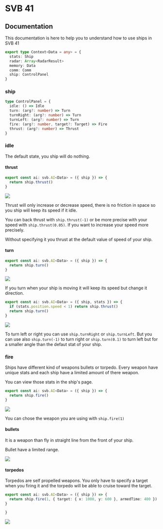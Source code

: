 # SVB 41

## Documentation

This documentation is here to help you to understand how to use ships in SVB 41

```typescript
export type Context<Data = any> = {
  stats: Ship
  radar: Array<RadarResult>
  memory: Data
  comm: Comm
  ship: ControlPanel
}
```

### ship

```typescript
type ControlPanel = {
  idle: () => Idle
  turn: (arg?: number) => Turn
  turnRight: (arg?: number) => Turn
  turnLeft: (arg?: number) => Turn
  fire: (arg?: number, target?: Target) => Fire
  thrust: (arg?: number) => Thrust
}
```

### idle

The default state, you ship will do nothing.

#### thrust

```typescript
export const ai: svb.AI<Data> = ({ ship }) => {
  return ship.thrust()
}
```

<img src='./img/thrust.gif'>

Thrust will only increase or decrease speed, there is no friction in space so you ship will keep its speed if it idle.

You can back thrust with `ship.thrust(-1)` or be more precise with your speed with `ship.thrust(0.05)`. If you want to increase your speed more precisely.

Without specifying it you thrust at the default value of speed of your ship.

#### turn

```typescript
export const ai: svb.AI<Data> = ({ ship }) => {
  return ship.turn()
}
```

<img src='./img/turn.gif'>

If you turn when your ship is moving it will keep its speed but change it direction.

```typescript
export const ai: svb.AI<Data> = ({ ship, stats }) => {
  if (stats.position.speed < 1) return ship.thrust()
  return ship.turn()
}
```

<img src='./img/turn2.gif'>

To turn left or right you can use `ship.turnRight` or `ship.turnLeft`.
But you can use also `ship.turn(-1)` to turn right or `ship.turn(0.1)` to turn left but for a smaller angle than the defaut stat of your ship.

### fire

Ships have different kind of weapons bullets or torpedo. Every weapon have unique stats and each ship have a limited amount of there weapon.

You can view those stats in the ship's page.

```typescript
export const ai: svb.AI<Data> = ({ ship }) => {
  return ship.fire()
}
```

<img src='./img/bullet.gif'>

You can chose the weapon you are using with `ship.fire(1)`

#### bullets

It is a weapon than fly in straight line from the front of your ship.

Bullet have a limited range.

<img src='./img/bullets.gif'>

#### torpedos

Torpedos are self propelled weapons. You only have to specify a target when you firing it and the torpedo will be able to cruise toward the target.

```typescript
export const ai: svb.AI<Data> = ({ ship }) => {
  return ship.fire(1, { target: { x: 1000, y: 600 }, armedTime: 400 })
}

}
```

<img src='./img/torpedo.gif'>
